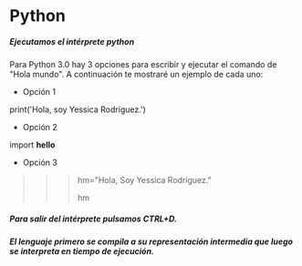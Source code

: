 # Python

##### Ejecutamos el intérprete _python_

Para Python 3.0 hay 3 opciones para escribir y ejecutar el comando de "Hola mundo". A continuación te mostraré un ejemplo de cada uno:

+ Opción 1

print('Hola, soy Yessica Rodríguez.')

+ Opción 2

import __hello__

+ Opción 3
>>> hm="Hola, Soy Yessica Rodríguez."
>>> 
>>> hm

##### Para salir del intérprete pulsamos CTRL+D.
##### El lenguaje primero se compila a su representación intermedia que luego se interpreta en tiempo de ejecución.
